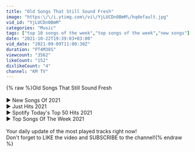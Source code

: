 ```yaml
---
title: "Old Songs That Still Sound Fresh"
image: "https:\/\/i.ytimg.com\/vi\/YjLUCDn0BmM\/hqdefault.jpg"
vid_id: "YjLUCDn0BmM"
categories: "Music"
tags: ["top 10 songs of the week","top songs of the week","new songs"]
date: "2021-10-22T19:39:03+03:00"
vid_date: "2021-09-09T11:00:30Z"
duration: "PT4M38S"
viewcount: "3562"
likeCount: "152"
dislikeCount: "4"
channel: "KM TV"
---
```

{% raw %}Old Songs That Still Sound Fresh<br /><br />► New Songs Of 2021<br />► Just Hits 2021 <br />► Spotify Today's Top 50 Hits 2021<br />► Top Songs Of The Week 2021<br /><br />Your daily update of the most played tracks right now!<br />Don't forget to LIKE the video and SUBSCRIBE to the channel!{% endraw %}
